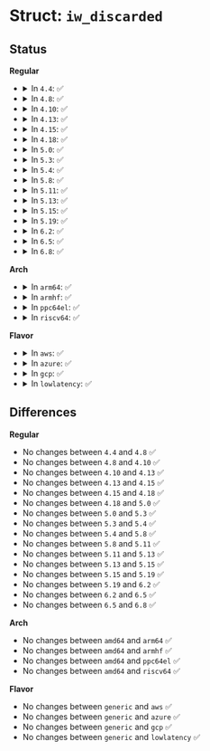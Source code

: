 # Struct: <code>iw_discarded</code>

## Status
<b>Regular</b>
<ul>
<li>
<details>
<summary>In <code>4.4</code>: ✅</summary>

```c
struct iw_discarded {
    __u32 nwid;
    __u32 code;
    __u32 fragment;
    __u32 retries;
    __u32 misc;
};
```
</details>
</li>
<li>
<details>
<summary>In <code>4.8</code>: ✅</summary>

```c
struct iw_discarded {
    __u32 nwid;
    __u32 code;
    __u32 fragment;
    __u32 retries;
    __u32 misc;
};
```
</details>
</li>
<li>
<details>
<summary>In <code>4.10</code>: ✅</summary>

```c
struct iw_discarded {
    __u32 nwid;
    __u32 code;
    __u32 fragment;
    __u32 retries;
    __u32 misc;
};
```
</details>
</li>
<li>
<details>
<summary>In <code>4.13</code>: ✅</summary>

```c
struct iw_discarded {
    __u32 nwid;
    __u32 code;
    __u32 fragment;
    __u32 retries;
    __u32 misc;
};
```
</details>
</li>
<li>
<details>
<summary>In <code>4.15</code>: ✅</summary>

```c
struct iw_discarded {
    __u32 nwid;
    __u32 code;
    __u32 fragment;
    __u32 retries;
    __u32 misc;
};
```
</details>
</li>
<li>
<details>
<summary>In <code>4.18</code>: ✅</summary>

```c
struct iw_discarded {
    __u32 nwid;
    __u32 code;
    __u32 fragment;
    __u32 retries;
    __u32 misc;
};
```
</details>
</li>
<li>
<details>
<summary>In <code>5.0</code>: ✅</summary>

```c
struct iw_discarded {
    __u32 nwid;
    __u32 code;
    __u32 fragment;
    __u32 retries;
    __u32 misc;
};
```
</details>
</li>
<li>
<details>
<summary>In <code>5.3</code>: ✅</summary>

```c
struct iw_discarded {
    __u32 nwid;
    __u32 code;
    __u32 fragment;
    __u32 retries;
    __u32 misc;
};
```
</details>
</li>
<li>
<details>
<summary>In <code>5.4</code>: ✅</summary>

```c
struct iw_discarded {
    __u32 nwid;
    __u32 code;
    __u32 fragment;
    __u32 retries;
    __u32 misc;
};
```
</details>
</li>
<li>
<details>
<summary>In <code>5.8</code>: ✅</summary>

```c
struct iw_discarded {
    __u32 nwid;
    __u32 code;
    __u32 fragment;
    __u32 retries;
    __u32 misc;
};
```
</details>
</li>
<li>
<details>
<summary>In <code>5.11</code>: ✅</summary>

```c
struct iw_discarded {
    __u32 nwid;
    __u32 code;
    __u32 fragment;
    __u32 retries;
    __u32 misc;
};
```
</details>
</li>
<li>
<details>
<summary>In <code>5.13</code>: ✅</summary>

```c
struct iw_discarded {
    __u32 nwid;
    __u32 code;
    __u32 fragment;
    __u32 retries;
    __u32 misc;
};
```
</details>
</li>
<li>
<details>
<summary>In <code>5.15</code>: ✅</summary>

```c
struct iw_discarded {
    __u32 nwid;
    __u32 code;
    __u32 fragment;
    __u32 retries;
    __u32 misc;
};
```
</details>
</li>
<li>
<details>
<summary>In <code>5.19</code>: ✅</summary>

```c
struct iw_discarded {
    __u32 nwid;
    __u32 code;
    __u32 fragment;
    __u32 retries;
    __u32 misc;
};
```
</details>
</li>
<li>
<details>
<summary>In <code>6.2</code>: ✅</summary>

```c
struct iw_discarded {
    __u32 nwid;
    __u32 code;
    __u32 fragment;
    __u32 retries;
    __u32 misc;
};
```
</details>
</li>
<li>
<details>
<summary>In <code>6.5</code>: ✅</summary>

```c
struct iw_discarded {
    __u32 nwid;
    __u32 code;
    __u32 fragment;
    __u32 retries;
    __u32 misc;
};
```
</details>
</li>
<li>
<details>
<summary>In <code>6.8</code>: ✅</summary>

```c
struct iw_discarded {
    __u32 nwid;
    __u32 code;
    __u32 fragment;
    __u32 retries;
    __u32 misc;
};
```
</details>
</li>
</ul>
<b>Arch</b>
<ul>
<li>
<details>
<summary>In <code>arm64</code>: ✅</summary>

```c
struct iw_discarded {
    __u32 nwid;
    __u32 code;
    __u32 fragment;
    __u32 retries;
    __u32 misc;
};
```
</details>
</li>
<li>
<details>
<summary>In <code>armhf</code>: ✅</summary>

```c
struct iw_discarded {
    __u32 nwid;
    __u32 code;
    __u32 fragment;
    __u32 retries;
    __u32 misc;
};
```
</details>
</li>
<li>
<details>
<summary>In <code>ppc64el</code>: ✅</summary>

```c
struct iw_discarded {
    __u32 nwid;
    __u32 code;
    __u32 fragment;
    __u32 retries;
    __u32 misc;
};
```
</details>
</li>
<li>
<details>
<summary>In <code>riscv64</code>: ✅</summary>

```c
struct iw_discarded {
    __u32 nwid;
    __u32 code;
    __u32 fragment;
    __u32 retries;
    __u32 misc;
};
```
</details>
</li>
</ul>
<b>Flavor</b>
<ul>
<li>
<details>
<summary>In <code>aws</code>: ✅</summary>

```c
struct iw_discarded {
    __u32 nwid;
    __u32 code;
    __u32 fragment;
    __u32 retries;
    __u32 misc;
};
```
</details>
</li>
<li>
<details>
<summary>In <code>azure</code>: ✅</summary>

```c
struct iw_discarded {
    __u32 nwid;
    __u32 code;
    __u32 fragment;
    __u32 retries;
    __u32 misc;
};
```
</details>
</li>
<li>
<details>
<summary>In <code>gcp</code>: ✅</summary>

```c
struct iw_discarded {
    __u32 nwid;
    __u32 code;
    __u32 fragment;
    __u32 retries;
    __u32 misc;
};
```
</details>
</li>
<li>
<details>
<summary>In <code>lowlatency</code>: ✅</summary>

```c
struct iw_discarded {
    __u32 nwid;
    __u32 code;
    __u32 fragment;
    __u32 retries;
    __u32 misc;
};
```
</details>
</li>
</ul>

## Differences
<b>Regular</b>
<ul>
<li>
No changes between <code>4.4</code> and <code>4.8</code> ✅
</li>
<li>
No changes between <code>4.8</code> and <code>4.10</code> ✅
</li>
<li>
No changes between <code>4.10</code> and <code>4.13</code> ✅
</li>
<li>
No changes between <code>4.13</code> and <code>4.15</code> ✅
</li>
<li>
No changes between <code>4.15</code> and <code>4.18</code> ✅
</li>
<li>
No changes between <code>4.18</code> and <code>5.0</code> ✅
</li>
<li>
No changes between <code>5.0</code> and <code>5.3</code> ✅
</li>
<li>
No changes between <code>5.3</code> and <code>5.4</code> ✅
</li>
<li>
No changes between <code>5.4</code> and <code>5.8</code> ✅
</li>
<li>
No changes between <code>5.8</code> and <code>5.11</code> ✅
</li>
<li>
No changes between <code>5.11</code> and <code>5.13</code> ✅
</li>
<li>
No changes between <code>5.13</code> and <code>5.15</code> ✅
</li>
<li>
No changes between <code>5.15</code> and <code>5.19</code> ✅
</li>
<li>
No changes between <code>5.19</code> and <code>6.2</code> ✅
</li>
<li>
No changes between <code>6.2</code> and <code>6.5</code> ✅
</li>
<li>
No changes between <code>6.5</code> and <code>6.8</code> ✅
</li>
</ul>
<b>Arch</b>
<ul>
<li>
No changes between <code>amd64</code> and <code>arm64</code> ✅
</li>
<li>
No changes between <code>amd64</code> and <code>armhf</code> ✅
</li>
<li>
No changes between <code>amd64</code> and <code>ppc64el</code> ✅
</li>
<li>
No changes between <code>amd64</code> and <code>riscv64</code> ✅
</li>
</ul>
<b>Flavor</b>
<ul>
<li>
No changes between <code>generic</code> and <code>aws</code> ✅
</li>
<li>
No changes between <code>generic</code> and <code>azure</code> ✅
</li>
<li>
No changes between <code>generic</code> and <code>gcp</code> ✅
</li>
<li>
No changes between <code>generic</code> and <code>lowlatency</code> ✅
</li>
</ul>
